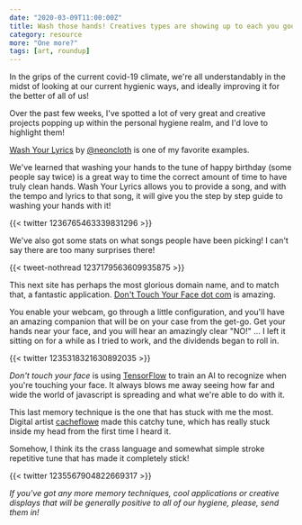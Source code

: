 ```yaml
---
date: "2020-03-09T11:00:00Z"
title: Wash those hands! Creatives types are showing up to each you good hygiene.
category: resource
more: "One more?"
tags: [art, roundup]
---
```


In the grips of the current covid-19 climate, we're all understandably in the midst of looking at our current hygienic ways, and ideally improving it for the better of all of us!

Over the past few weeks, I've spotted a lot of very great and creative projects popping up within the personal hygiene realm, and I'd love to highlight them!

[Wash Your Lyrics](https://washyourlyrics.com/) by [@neoncloth](https://twitter.com/neoncloth) is one of my favorite examples.

We've learned that washing your hands to the tune of happy birthday (some people say twice) is a great way to time the correct amount of time to have truly clean hands. Wash Your Lyrics allows you to provide a song, and with the tempo and lyrics to that song, it will give you the step by step guide to washing your hands with it!

{{< twitter 1236765463339831296 >}}

We've also got some stats on what songs people have been picking! I can't say there are too many surprises there!

{{< tweet-nothread 1237179563609935875 >}}

This next site has perhaps the most glorious domain name, and to match that, a fantastic application. [Don't Touch Your Face dot com](https://donottouchyourface.com/) is amazing.

You enable your webcam, go through a little configuration, and you'll have an amazing companion that will be on your case from the get-go. Get your hands near your face, and you will hear an amazingly clear "NO!" ... I left it sitting on for a while as I tried to work, and the dividends began to roll in. 

{{< twitter 1235318321630892035 >}}

*Don't touch your face* is using [TensorFlow](https://www.tensorflow.org/js) to train an AI to recognize when you're touching your face. It always blows me away seeing how far and wide the world of javascript is spreading and what we're able to do with it.  

<!--more-->

This last memory technique is the one that has stuck with me the most. Digital artist [cacheflowe](https://twitter.com/cacheflowe) made this catchy tune, which has really stuck inside my head from the first time I heard it.

Somehow, I think its the crass language and somewhat simple stroke repetitive tune that has made it completely stick!

{{< twitter 1235567904822669317 >}}

*If you've got any more memory techniques, cool applications or creative displays that will be generally positive to all of our hygiene, please, send them in!*
